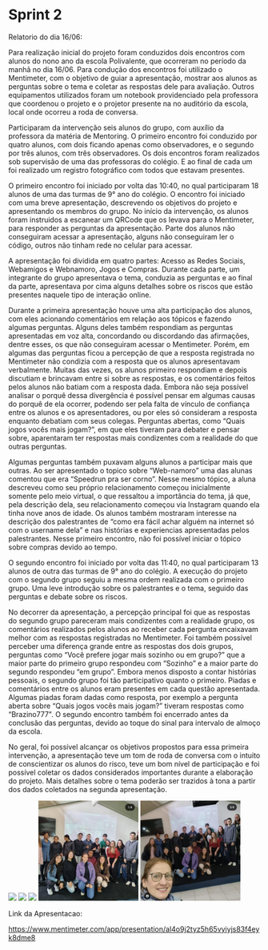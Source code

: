 # Sprint 2

Relatorio do dia 16/06:

  Para realização inicial do projeto foram conduzidos dois encontros com alunos do nono ano da escola Polivalente, que ocorreram no período da manhã no dia 16/06. Para condução dos encontros foi utilizado o Mentimeter, com o objetivo de guiar a apresentação, mostrar aos alunos as perguntas sobre o tema e coletar as respostas dele para avaliação. Outros equipamentos utilizados foram um notebook providenciado pela professora que coordenou o projeto e o projetor presente na no auditório da escola, local onde ocorreu a roda de conversa. 

 Participaram da intervenção seis alunos do grupo, com auxílio da professora da matéria de Mentoring. O primeiro encontro foi conduzido por quatro alunos, com dois ficando apenas como observadores, e o segundo por três alunos, com três observadores. Os dois encontros foram realizados sob supervisão de uma das professoras do colégio. E ao final de cada um foi realizado um registro fotográfico com todos que estavam presentes. 

  O primeiro encontro foi iniciado por volta das 10:40, no qual participaram 18 alunos de uma das turmas de 9° ano do colégio. O encontro foi iniciado com uma breve apresentação, descrevendo os objetivos do projeto e apresentando os membros do grupo. No início da intervenção, os alunos foram instruidos a escanear um QRCode que os levava para o Mentimeter, para responder as perguntas da apresentação.  Parte dos alunos não conseguiram acessar a apresentação, alguns não conseguiram ler o código, outros não tinham rede no celular para acessar. 

  A apresentação foi dividida em quatro partes: Acesso as Redes Sociais, Webamigos e Webnamoro, Jogos e Compras. Durante cada parte, um integrante do grupo apresentava o tema, conduzia as perguntas e ao final da parte, apresentava por cima alguns detalhes sobre os riscos que estão presentes naquele tipo de interação online.  

  Durante a primeira apresentação houve uma alta participação dos alunos, com eles acionando comentários em relação aos tópicos e fazendo algumas perguntas. Alguns deles também respondiam as perguntas apresentadas em voz alta, concordando ou discordando das afirmações, dentre esses, os que não conseguiram acessar o Mentimeter. Porém, em algumas das perguntas ficou a percepção de que a resposta registrada no Mentimeter não condizia com a resposta que os alunos apresentavam verbalmente. Muitas das vezes, os alunos primeiro respondiam e depois discutiam e brincavam entre si sobre as respostas, e os comentários feitos pelos alunos não batiam com a resposta dada. Embora não seja possível analisar o porquê dessa divergência é possível pensar em algumas causas do porquê de ela ocorrer, podendo ser pela falta de vínculo de confiança entre os alunos e os apresentadores, ou por eles só consideram a resposta enquanto debatiam com seus colegas. Perguntas abertas, como “Quais jogos vocês mais jogam?”, em que eles tiveram para debater e pensar sobre, aparentaram ter respostas mais condizentes com a realidade do que outras perguntas. 

  Algumas perguntas também puxavam alguns alunos a participar mais que outras. Ao ser apresentado o topico sobre “Web-namoro” uma das alunas comentou que era “Speedrun pra ser corno”. Nesse mesmo tópico, a aluna descreveu como seu próprio relacionamento começou inicialmente somente pelo meio virtual, o que ressaltou a importância do tema, já que, pela descrição dela, seu relacionamento começou via Instagram quando ela tinha nove anos de idade. Os alunos também mostraram interesse na descrição dos palestrantes de “como era fácil achar alguém na internet só com o username dela” e nas histórias e experiencias apresentadas pelos palestrantes. Nesse primeiro encontro, não foi possível iniciar o tópico sobre compras devido ao tempo. 

O segundo encontro foi iniciado por volta das 11:40, no qual participaram 13 alunos de outra das turmas de 9° ano do colégio. A execução do projeto com o segundo grupo seguiu a mesma ordem realizada com o primeiro grupo. Uma leve introdução sobre os palestrantes e o tema, seguido das perguntas e debate sobre os riscos. 

No decorrer da apresentação, a percepção principal foi que as respostas do segundo grupo pareceram mais condizentes com a realidade grupo, os comentários realizados pelos alunos ao receber cada pergunta encaixavam melhor com as respostas registradas no Mentimeter. Foi também possível perceber uma diferença grande entre as respostas dos dois grupos, perguntas como “Você prefere jogar mais sozinho ou em grupo?” que a maior parte do primeiro grupo respondeu com “Sozinho” e a maior parte do segundo respondeu “em grupo”. Embora menos disposto a contar histórias pessoais, o segundo grupo foi tão participativo quanto o primeiro. Piadas e comentários entre os alunos eram presentes em cada questão apresentada. Algumas piadas foram dadas como resposta, por exemplo a pergunta aberta sobre “Quais jogos vocês mais jogam?” tiveram respostas como “Brazino777". O segundo encontro também foi encerrado antes da conclusão das perguntas, devido ao toque do sinal para intervalo de almoço da escola. 

No geral, foi possível alcançar os objetivos propostos para essa primeira intervenção, a apresentação teve um tom de roda de conversa com o intuito de conscientizar os alunos do risco, teve um bom nível de participação e foi possível coletar os dados considerados importantes durante a elaboração do projeto. Mais detalhes sobre o tema poderão ser trazidos à tona a partir dos dados coletados na segunda apresentação. 

<img src="https://github.com/ICEI-PUC-Minas-PPC-CC/ppc-cc-2023-1-ment2-manha-redes_sociais/blob/main/docs/img/Redes Sociais 1.jpeg"/>
<img src="https://github.com/ICEI-PUC-Minas-PPC-CC/ppc-cc-2023-1-ment2-manha-redes_sociais/blob/main/docs/img/Redes Sociais 2.jpeg"/>
<img src="https://github.com/ICEI-PUC-Minas-PPC-CC/ppc-cc-2023-1-ment2-manha-redes_sociais/blob/main/docs/img/Redes Sociais 3.jpeg"/>

<img src="https://github.com/ICEI-PUC-Minas-PPC-CC/ppc-cc-2023-1-ment2-manha-redes_sociais/blob/main/docs/img/apresentacao.jpeg" width="200" height="200"/>
<img src="https://github.com/ICEI-PUC-Minas-PPC-CC/ppc-cc-2023-1-ment2-manha-redes_sociais/blob/main/docs/img/apresentacao1.jpeg" width="200" height="200"/>

Link da Apresentacao:

https://www.mentimeter.com/app/presentation/al4o9j2tyz5h65vyiyjs83f4eyk8dme8

